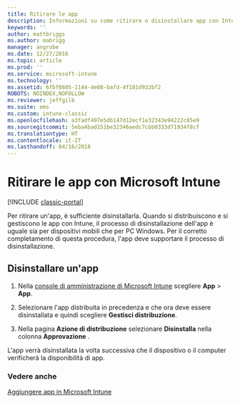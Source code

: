 ```yaml
---
title: Ritirare le app
description: Informazioni su come ritirare o disinstallare app con Intune.
keywords: ''
author: mattbriggs
ms.author: mabrigg
manager: angrobe
ms.date: 12/27/2016
ms.topic: article
ms.prod: ''
ms.service: microsoft-intune
ms.technology: ''
ms.assetid: 6fbf0805-1144-4e08-bafd-4f181d932bf2
ROBOTS: NOINDEX,NOFOLLOW
ms.reviewer: jeffgilb
ms.suite: ems
ms.custom: intune-classic
ms.openlocfilehash: a3fadf497e5db147d12ecf1e32343e94222c65e9
ms.sourcegitcommit: 5eba4bad151be32346aedc7cbb0333d71934f8cf
ms.translationtype: HT
ms.contentlocale: it-IT
ms.lasthandoff: 04/16/2018
---
```

# <a name="retire-apps-using-microsoft-intune"></a>Ritirare le app con Microsoft Intune

[!INCLUDE [classic-portal](../includes/classic-portal.md)]

Per ritirare un'app, è sufficiente disinstallarla. Quando si distribuiscono e si gestiscono le app con Intune, il processo di disinstallazione dell'app è uguale sia per dispositivi mobili che per PC Windows. Per il corretto completamento di questa procedura, l'app deve supportare il processo di disinstallazione.

## <a name="uninstall-an-app"></a>Disinstallare un'app

1.  Nella [console di amministrazione di Microsoft Intune](https://manage.microsoft.com) scegliere **App** &gt; **App**.

2.  Selezionare l'app distribuita in precedenza e che ora deve essere disinstallata e quindi scegliere **Gestisci distribuzione**.

3.  Nella pagina **Azione di distribuzione** selezionare **Disinstalla** nella colonna **Approvazione** .

L'app verrà disinstallata la volta successiva che il dispositivo o il computer verificherà la disponibilità di app.

### <a name="see-also"></a>Vedere anche
[Aggiungere app in Microsoft Intune](add-apps.md)
